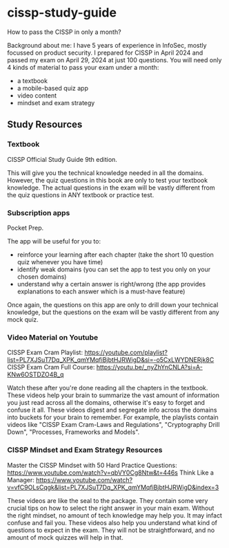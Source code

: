 # cissp-study-guide

How to pass the CISSP in only a month? 

Background about me: 
I have 5 years of experience in InfoSec, mostly focussed on product security. I prepared for CISSP in April 2024 and passed my exam on April 29, 2024 at just 100 questions. You will need only 4 kinds of material to pass your exam under a month:
- a textbook
- a mobile-based quiz app
- video content
- mindset and exam strategy


## Study Resources

### Textbook

CISSP Official Study Guide 9th edition. 

This will give you the technical knowledge needed in all the domains. However, the quiz questions in this book are only to test your textbook knowledge. The actual questions in the exam will be vastly different from the quiz questions in ANY textbook or practice test. 

### Subscription apps

Pocket Prep. 

The app will be useful for you to:
- reinforce your learning after each chapter (take the short 10 question quiz whenever you have time)
- identify weak domains (you can set the app to test you only on your chosen domains)
- understand why a certain answer is right/wrong (the app provides explanations to each answer which is a must-have feature)

Once again, the questions on this app are only to drill down your technical knowledge, but the questions on the exam will be vastly different from any mock quiz. 

### Video Material on Youtube

CISSP Exam Cram Playlist: https://youtube.com/playlist?list=PL7XJSuT7Dq_XPK_qmYMqfiBjbtHJRWigD&si=-o5CxLWYDNERjk8C
CISSP Exam Cram Full Course: https://youtu.be/_nyZhYnCNLA?si=A-KNw6OSTDZO4B_q

Watch these after you're done reading all the chapters in the textbook. These videos help your brain to summarize the vast amount of information you just read across all the domains, otherwise it's easy to forget and confuse it all. These videos digest and segregate info across the domains into buckets for your brain to remember. For example, the playlists contain videos like "CISSP Exam Cram-Laws and Regulations", "Cryptography Drill Down", "Processes, Frameworks and Models". 

### CISSP Mindset and Exam Strategy Resources

Master the CISSP Mindset with 50 Hard Practice Questions: https://www.youtube.com/watch?v=qbVY0Cg8Ntw&t=446s
Think Like a Manager: https://www.youtube.com/watch?v=vfC9OLsCqgk&list=PL7XJSuT7Dq_XPK_qmYMqfiBjbtHJRWigD&index=3

These videos are like the seal to the package. They contain some very crucial tips on how to select the right answer in your main exam. Without the right mindset, no amount of tech knowledge may help you. It may infact confuse and fail you. These videos also help you understand what kind of questions to expect in the exam. They will not be straightforward, and no amount of mock quizzes will help in that. 
